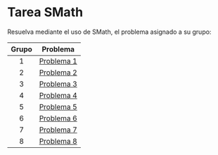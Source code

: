 # Tarea SMath

Resuelva mediante el uso de SMath, el problema asignado a su grupo:

| Grupo | Problema |
|:----:|:------:|
|1| [Problema 1](https://goo.gl/photos/1FdY2MGfJLPHiggc9)|
|2| [Problema 2](https://goo.gl/photos/6omvDSFm9SD482cR9)|
|3| [Problema 3](https://goo.gl/photos/WwAxceFf9PAov9hS9)|
|4| [Problema 4](https://goo.gl/photos/Vt2REhYsyXUNSExeA)|
|5| [Problema 5](https://goo.gl/photos/C3oBUY7G7hzQd8n17)|
|6| [Problema 6](https://goo.gl/photos/fUqrn46SJPF4EgX99)|
|7| [Problema 7](https://goo.gl/photos/pduGvWqKiiUHwc5W6)|
|8| [Problema 8](https://goo.gl/photos/4efuseZjWg5SC7Ta6)|
